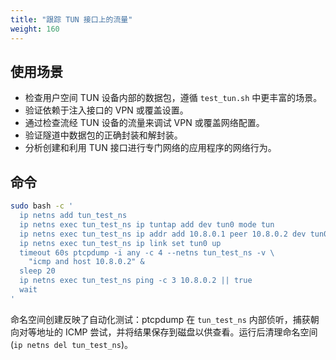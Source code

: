 ```yaml
---
title: "跟踪 TUN 接口上的流量"
weight: 160
---
```


## 使用场景

- 检查用户空间 TUN 设备内部的数据包，遵循 `test_tun.sh` 中更丰富的场景。
- 验证依赖于注入接口的 VPN 或覆盖设置。
- 通过检查流经 TUN 设备的流量来调试 VPN 或覆盖网络配置。
- 验证隧道中数据包的正确封装和解封装。
- 分析创建和利用 TUN 接口进行专门网络的应用程序的网络行为。

## 命令

```bash
sudo bash -c '
  ip netns add tun_test_ns
  ip netns exec tun_test_ns ip tuntap add dev tun0 mode tun
  ip netns exec tun_test_ns ip addr add 10.8.0.1 peer 10.8.0.2 dev tun0
  ip netns exec tun_test_ns ip link set tun0 up
  timeout 60s ptcpdump -i any -c 4 --netns tun_test_ns -v \
    "icmp and host 10.8.0.2" &
  sleep 20
  ip netns exec tun_test_ns ping -c 3 10.8.0.2 || true
  wait
'
```

命名空间创建反映了自动化测试：ptcpdump 在 `tun_test_ns` 内部侦听，捕获朝向对等地址的 ICMP 尝试，并将结果保存到磁盘以供查看。运行后清理命名空间 (`ip netns del tun_test_ns`)。